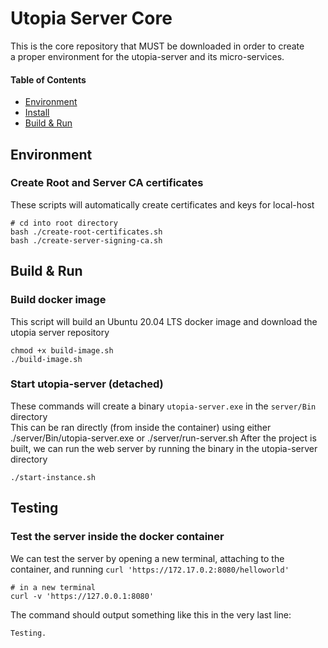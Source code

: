 # Utopia Server Core
This is the core repository that MUST be downloaded in order to create  
a proper environment for the utopia-server and its micro-services.

#### Table of Contents
- [Environment](environment)
- [Install](install)
- [Build & Run](build-run)

## Environment
### Create Root and Server CA certificates
These scripts will automatically create certificates and keys for local-host
```
# cd into root directory
bash ./create-root-certificates.sh
bash ./create-server-signing-ca.sh
``` 

## Build & Run
### Build docker image
This script will build an Ubuntu 20.04 LTS docker image and download the utopia server repository
```
chmod +x build-image.sh
./build-image.sh
```
### Start utopia-server (detached)
These commands will create a binary `utopia-server.exe` in the `server/Bin` directory  
This can be ran directly (from inside the container) using either ./server/Bin/utopia-server.exe or ./server/run-server.sh
After the project is built, we can run the web server by running the binary in the utopia-server directory
```
./start-instance.sh
```

## Testing
### Test the server inside the docker container
We can test the server by opening a new terminal, attaching to the container, and running `curl 'https://172.17.0.2:8080/helloworld'`
```
# in a new terminal
curl -v 'https://127.0.0.1:8080'
```
The command should output something like this in the very last line:
```
Testing.
```
